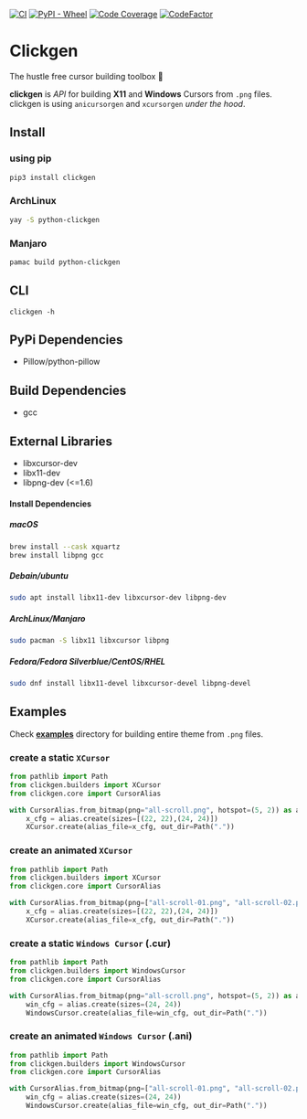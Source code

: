 [![CI](https://github.com/ful1e5/clickgen/workflows/CI/badge.svg)](https://github.com/ful1e5/clickgen/actions)
[![PyPI - Wheel](https://img.shields.io/pypi/wheel/pytype)](https://pypi.org/project/clickgen/#files)
[![Code Coverage](https://codecov.io/gh/ful1e5/clickgen/branch/main/graph/badge.svg)](https://codecov.io/gh/ful1e5/clickgen)
[![CodeFactor](https://www.codefactor.io/repository/github/ful1e5/clickgen/badge/main)](https://www.codefactor.io/repository/github/ful1e5/clickgen/overview/main)

# Clickgen

The hustle free cursor building toolbox 🧰

**clickgen** is _API_ for building **X11** and **Windows** Cursors from `.png` files. clickgen is using `anicursorgen` and `xcursorgen` _under the hood_.

## Install

### using pip

```bash
pip3 install clickgen
```

### ArchLinux

```bash
yay -S python-clickgen
```

### Manjaro

```bash
pamac build python-clickgen
```

## CLI

```
clickgen -h
```

## PyPi Dependencies

- Pillow/python-pillow

## Build Dependencies

- gcc

## External Libraries

- libxcursor-dev
- libx11-dev
- libpng-dev (<=1.6)

#### Install Dependencies

##### macOS

```bash
brew install --cask xquartz
brew install libpng gcc
```

##### Debain/ubuntu

```bash
sudo apt install libx11-dev libxcursor-dev libpng-dev
```

##### ArchLinux/Manjaro

```bash
sudo pacman -S libx11 libxcursor libpng
```

##### Fedora/Fedora Silverblue/CentOS/RHEL

```bash
sudo dnf install libx11-devel libxcursor-devel libpng-devel
```

## Examples

Check [**examples**](https://github.com/ful1e5/clickgen/tree/main/examples) directory for building entire theme from `.png` files.

### create a static `XCursor`

```python
from pathlib import Path
from clickgen.builders import XCursor
from clickgen.core import CursorAlias

with CursorAlias.from_bitmap(png="all-scroll.png", hotspot=(5, 2)) as alias:
    x_cfg = alias.create(sizes=[(22, 22),(24, 24)])
    XCursor.create(alias_file=x_cfg, out_dir=Path("."))

```

### create an animated `XCursor`

```python
from pathlib import Path
from clickgen.builders import XCursor
from clickgen.core import CursorAlias

with CursorAlias.from_bitmap(png=["all-scroll-01.png", "all-scroll-02.png"], hotspot=(5, 2)) as alias:
    x_cfg = alias.create(sizes=[(22, 22),(24, 24)])
    XCursor.create(alias_file=x_cfg, out_dir=Path("."))

```


### create a static `Windows Cursor` (.cur)

```python
from pathlib import Path
from clickgen.builders import WindowsCursor
from clickgen.core import CursorAlias

with CursorAlias.from_bitmap(png="all-scroll.png", hotspot=(5, 2)) as alias:
    win_cfg = alias.create(sizes=(24, 24))
    WindowsCursor.create(alias_file=win_cfg, out_dir=Path("."))

```

### create an animated `Windows Cursor` (.ani)

```python
from pathlib import Path
from clickgen.builders import WindowsCursor
from clickgen.core import CursorAlias

with CursorAlias.from_bitmap(png=["all-scroll-01.png", "all-scroll-02.png"], hotspot=(5, 2)) as alias:
    win_cfg = alias.create(sizes=(24, 24))
    WindowsCursor.create(alias_file=win_cfg, out_dir=Path("."))

```